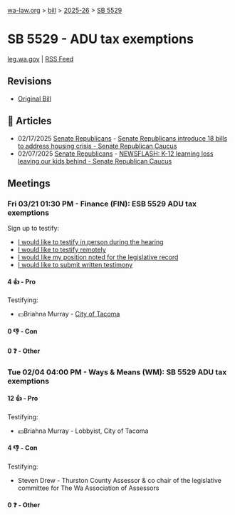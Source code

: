 [wa-law.org](/) > [bill](/bill/) > [2025-26](/bill/2025-26/) > [SB 5529](/bill/2025-26/sb/5529/)

# SB 5529 - ADU tax exemptions
[leg.wa.gov](https://app.leg.wa.gov/billsummary?BillNumber=5529&Year=2025&Initiative=false) | [RSS Feed](./rss.xml)

## Revisions
* [Original Bill](1/)

## 📰 Articles
* 02/17/2025 [Senate Republicans](/org/senate_republicans/) - [Senate Republicans introduce 18 bills to address housing crisis - Senate Republican Caucus](https://src.wastateleg.org/blog/senate-republicans-introduce-18-bills-address-housing-crisis/#:~:text=SB%205529)
* 02/07/2025 [Senate Republicans](/org/senate_republicans/) - [NEWSFLASH: K-12 learning loss leaving our kids behind - Senate Republican Caucus](https://src.wastateleg.org/blog/newsflash-k-12-learning-loss-leaving-kids-behind/#:~:text=SB%205529)

## Meetings
### Fri 03/21 01:30 PM - Finance (FIN): ESB 5529 ADU tax exemptions
Sign up to testify:
* [I would like to testify in person during the hearing](https://app.leg.wa.gov/csi/Testifier/Add?chamber=House&mId=33020&aId=166044&caId=26620&tId=1)
* [I would like to testify remotely](https://app.leg.wa.gov/csi/Testifier/Add?chamber=House&mId=33020&aId=166044&caId=26620&tId=2)
* [I would like my position noted for the legislative record](https://app.leg.wa.gov/csi/Testifier/Add?chamber=House&mId=33020&aId=166044&caId=26620&tId=3)
* [I would like to submit written testimony](https://app.leg.wa.gov/csi/Testifier/Add?chamber=House&mId=33020&aId=166044&caId=26620&tId=4)

#### 4 👍 - Pro
Testifying:
* 💵Briahna Murray - [City of Tacoma](/org/city_of_tacoma/)

#### 0 👎 - Con

#### 0 ❓ - Other

### Tue 02/04 04:00 PM - Ways & Means (WM): SB 5529 ADU tax exemptions
#### 12 👍 - Pro
Testifying:
* 💵Briahna Murray - Lobbyist, City of Tacoma

#### 4 👎 - Con
Testifying:
* Steven Drew - Thurston County Assessor & co chair of the legislative committee for The Wa Association of Assessors

#### 0 ❓ - Other
